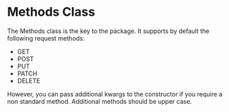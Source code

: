 # Methods Class

The Methods class is the key to the package. It supports by default the following request methods:
- GET
- POST
- PUT
- PATCH
- DELETE

However, you can pass additional kwargs to the constructor if you require a non standard method.
Additional methods should be upper case.
